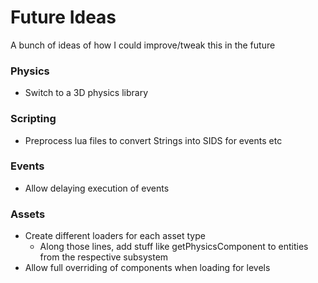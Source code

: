 # Future Ideas
A bunch of ideas of how I could improve/tweak this in the future

### Physics
- Switch to a 3D physics library

### Scripting
- Preprocess lua files to convert Strings into SIDS for events etc

### Events
- Allow delaying execution of events

### Assets
- Create different loaders for each asset type
    - Along those lines, add stuff like getPhysicsComponent to entities from the respective subsystem
- Allow full overriding of components when loading for levels